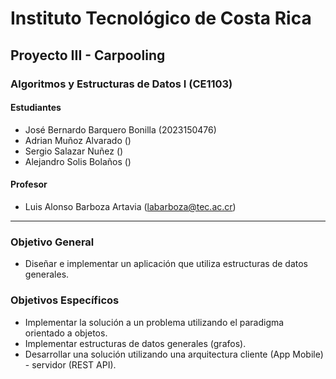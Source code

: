 # Instituto Tecnológico de Costa Rica

## Proyecto III - Carpooling

### Algoritmos y Estructuras de Datos I (CE1103)

#### Estudiantes

- José Bernardo Barquero Bonilla (2023150476)
- Adrian Muñoz Alvarado ()
- Sergio Salazar Nuñez ()
- Alejandro Solis Bolaños ()

#### Profesor

- Luis Alonso Barboza Artavia  (<labarboza@tec.ac.cr>)

---

### Objetivo General

- Diseñar e implementar un aplicación que utiliza estructuras de datos generales.

### Objetivos Específicos

- Implementar la solución a un problema utilizando el paradigma orientado a objetos.
- Implementar estructuras de datos generales (grafos).
- Desarrollar una solución utilizando una arquitectura cliente (App Mobile) - servidor (REST API).
